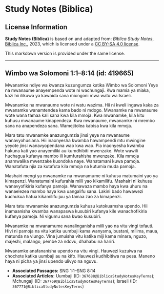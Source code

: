 # Study Notes (Biblica)

## License Information

**Study Notes (Biblica)** is based on and adapted from: _Biblica Study Notes_, [Biblica Inc.](https://www.biblica.com/), 2023, which is licensed under a [CC BY-SA 4.0 license](https://creativecommons.org/licenses/by-sa/4.0/legalcode.en).

This markdown version is provided under the same license.



--------------------------------

## Wimbo wa Solomoni 1:1–8:14 (id: 419665)

Mwanamke ndiye wa kwanza kuzungumza katika Wimbo wa Solomoni Yeye na mwanaume anayempenda wote ni wachungaji. Kwa mamia ya miaka, kazi hii ilikuwa ya kawaida sana miongoni mwa watu wa Israeli.

Mwanamke na mwanaume wote ni watu wazima. Hii ni kweli ingawa kaka za mwanamke wanamtendea kama bado ni mdogo. Mwanamke na mwanaume wote wana tamaa kali sana kwa kila mmoja. Kwa mwanamke, kila kitu kuhusu mwanaume kinapendeza. Kwa mwanaume, mwanamke ni mrembo sana na anapendeza sana. Wamejitolea kabisa kwa kila mmoja.

Mara tatu mwanamke anazungumzia jinsi yeye na mwanaume wanavyohusiana. Hii inaonyesha kwamba hawampendi mtu mwingine yeyote jinsi wanavyopendana wao kwa wao. Pia inaonyesha kwamba hakuna kati yao anayemiliki au kumdhibiti mwenzake. Wote wawili huchagua kufanya mambo ili kumfurahisha mwenzake. Kila mmoja anamwalika mwenzake kuondoka naye. Wanatamani kuwa pamoja. Wanatafuta njia za kutafuta kila mmoja na kutumia muda pamoja.

Mashairi mengi ya mwanamke na mwanamume ni kuhusu matumaini yao ya kimapenzi. Wanatumaini kufurahia miili yao kikamilifu. Mashairi ni kuhusu wanavyofikiria kufanya pamoja. Wanawaza mambo haya kwa uhuru na wanaelezea mambo haya kwa uangalifu sana. Lakini bado hawawezi kuchukua hatua kikamilifu juu ya tamaa zao za kimapenzi.

Mara tatu mwanamke anazungumzia kuhusu kutokuamsha upendo. Hii inamaanisha kwamba wanapaswa kusubiri kufanya kile wanachofikiria kufanya pamoja. Ni vigumu sana kwao kusubiri.

Mwanamke na mwanamume wanalinganisha miili yao na vitu vingi tofauti. Hivi ni pamoja na vitu katika uumbaji kama wanyama, bustani, milima, maua, matunda na viungo. Vina jumuisha vitu katika miji kama minara, nguzo, majeshi, malango, pembe za ndovu, dhahabu na hariri.

Mwanamke anafananisha upendo na vitu vingi. Hauwezi kuzuiwa na chochote katika uumbaji au na kifo. Hauwezi kudhibitiwa na pesa. Maneno haya ni picha ya jinsi upendo ulivyo na nguvu.

* **Associated Passages:** SNG 1:1–SNG 8:14
* **Associated Articles:** Uumbaji (ID: `367688@BiblicaStudyNotesKeyTerms`); Mchungaji (ID: `367769@BiblicaStudyNotesKeyTerms`); Israeli (ID: `367771@BiblicaStudyNotesKeyTerms`)

